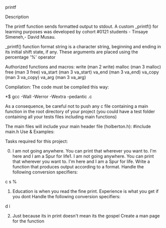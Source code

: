 printf

Description

The printf function sends formatted output to stdout. A custom _printf() for learning purposes was developed by cohort #0121 students - Tinsaye Simeneh,- David Musau.

_printf() function format string is a character string, beginning and ending in its initial shift state, if any. These arguments are placed using the percentage '%' operator

Authorized functions and macros:
write (man 2 write) malloc (man 3 malloc) free (man 3 free) va_start (man 3 va_start) va_end (man 3 va_end) va_copy (man 3 va_copy) va_arg (man 3 va_arg)

Compilation:
The code must be compiled this way:

*$ gcc -Wall -Werror -Wextra -pedantic .c

As a consequence, be careful not to push any c file containing a main function in the root directory of your project (you could have a test folder containing all your tests files including main functions)

The main files will include your main header file (holberton.h): #include main.h
Use & Examples:


Tasks required for this project:

0. I am not going anywhere. You can print that wherever you want to. I'm here and I am a Spur for life1. I am not going anywhere. You can print that wherever you want to. I'm here and I am a Spur for life.
Write a function that produces output according to a format. Handle the following conversion specifiers:

c
s
%
1. Education is when you read the fine print. Experience is what you get if you dont
Handle the following conversion specifiers:

d
i

2. Just because its in print doesn't mean its the gospel
Create a man page for the function
